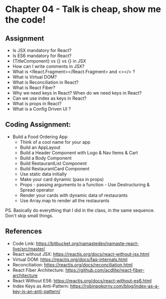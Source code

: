 # Chapter 04 - Talk is cheap, show me the code!
## Assignment
- Is JSX mandatory for React?
- Is ES6 mandatory for React?
- {TitleComponent} vs {<TitleComponent/>} vs
{<TitleComponent></TitleComponent>} in JSX
- How can I write comments in JSX?
- What is <React.Fragment></React.Fragment> and <></> ?
- What is Virtual DOM?
- What is Reconciliation in React?
- What is React Fiber?
- Why we need keys in React? When do we need keys in React?
- Can we use index as keys in React?
- What is props in React?
- What is a Config Driven UI ?

## Coding Assignment:
- Build a Food Ordering App
    - Think of a cool name for your app
    - Build an AppLayout
    - Build a Header Component with Logo & Nav Items & Cart
    - Build a Body Component
    - Build RestaurantList Component
    - Build RestaurantCard Component
    - Use static data initially
    - Make your card dynamic (pass in props)
    - Props - passing arguments to a function - Use Destructuring & Spread
operator
    - Render your cards with dynamic data of restaurants
    - Use Array.map to render all the restaurants

PS. Basically do everything that I did in the class, in the same sequence. Don't skip
small things.

## References
- Code Link: https://bitbucket.org/namastedev/namaste-react-live/src/master/
- React without JSX: https://reactjs.org/docs/react-without-jsx.html
- Virtual DOM: https://reactjs.org/docs/faq-internals.html
- Reconciliation: https://reactjs.org/docs/reconciliation.html
- React Fiber Architecture: https://github.com/acdlite/react-fiber-architecture
- React Without ES6: https://reactjs.org/docs/react-without-es6.html
- Index Keys as Anti-Pattern:
https://robinpokorny.com/blog/index-as-a-key-is-an-anti-pattern/